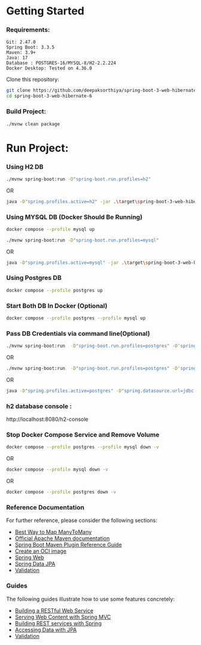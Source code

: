 # Getting Started

### Requirements:

```
Git: 2.47.0
Spring Boot: 3.3.5
Maven: 3.9+
Java: 17
Database : POSTGRES-16/MYSQL-8/H2-2.2.224
Docker Desktop: Tested on 4.36.0
```

Clone this repository:

```bash
git clone https://github.com/deepaksorthiya/spring-boot-3-web-hibernate-6.git
cd spring-boot-3-web-hibernate-6
```

### Build Project:

```bash
./mvnw clean package
```

# Run Project:

### Using H2 DB

```bash
./mvnw spring-boot:run -D"spring-boot.run.profiles=h2"
```

OR

```bash
java -D"spring.profiles.active=h2" -jar .\target\spring-boot-3-web-hibernate-6-0.0.1-SNAPSHOT.jar
```

### Using MYSQL DB (Docker Should Be Running)

```bash
docker compose --profile mysql up
```

```bash
./mvnw spring-boot:run -D"spring-boot.run.profiles=mysql"
```

OR

```bash
java -D"spring.profiles.active=mysql" -jar .\target\spring-boot-3-web-hibernate-6-0.0.1-SNAPSHOT.jar
```

### Using Postgres DB

```bash
docker compose --profile postgres up
```

### Start Both DB In Docker (Optional)

```bash
docker compose --profile postgres --profile mysql up
```

### Pass DB Credentials via command line(Optional)

```bash
./mvnw spring-boot:run  -D"spring-boot.run.profiles=postgres" -D'spring-boot.run.arguments="--spring.datasource.url=jdbc:postgresql://localhost:5432/testdb --spring.datasource.username=postgres --spring.datasource.password=postgres"'
```

OR

```bash
./mvnw spring-boot:run  -D"spring-boot.run.profiles=postgres" -D'spring-boot.run.jvmArguments="-Dspring.datasource.url=jdbc:postgresql://localhost:5432/testdb -Dspring.datasource.username=postgres -Dspring.datasource.password=postgres"'
```

OR

```bash
java -D"spring.profiles.active=postgres" -D"spring.datasource.url=jdbc:postgresql://localhost:5432/testdb" -D"spring.datasource.username=postgres" -D"spring.datasource.password=postgres" -jar .\target\spring-boot-3-web-hibernate-6-0.0.1-SNAPSHOT.jar
```

### h2 database console :

http://localhost:8080/h2-console

### Stop Docker Compose Service and Remove Volume

```bash
docker compose --profile postgres --profile mysql down -v
```

OR

```bash
docker compose --profile mysql down -v
```

OR

```bash
docker compose --profile postgres down -v
```

### Reference Documentation

For further reference, please consider the following sections:

* [Best Way to Map ManyToMany](https://vladmihalcea.com/the-best-way-to-use-the-manytomany-annotation-with-jpa-and-hibernate/)
* [Official Apache Maven documentation](https://maven.apache.org/guides/index.html)
* [Spring Boot Maven Plugin Reference Guide](https://docs.spring.io/spring-boot/docs/3.1.5/maven-plugin/reference/html/)
* [Create an OCI image](https://docs.spring.io/spring-boot/docs/3.1.5/maven-plugin/reference/html/#build-image)
* [Spring Web](https://docs.spring.io/spring-boot/docs/3.1.5/reference/htmlsingle/index.html#web)
* [Spring Data JPA](https://docs.spring.io/spring-boot/docs/3.1.5/reference/htmlsingle/index.html#data.sql.jpa-and-spring-data)
* [Validation](https://docs.spring.io/spring-boot/docs/3.1.5/reference/htmlsingle/index.html#io.validation)

### Guides

The following guides illustrate how to use some features concretely:

* [Building a RESTful Web Service](https://spring.io/guides/gs/rest-service/)
* [Serving Web Content with Spring MVC](https://spring.io/guides/gs/serving-web-content/)
* [Building REST services with Spring](https://spring.io/guides/tutorials/rest/)
* [Accessing Data with JPA](https://spring.io/guides/gs/accessing-data-jpa/)
* [Validation](https://spring.io/guides/gs/validating-form-input/)

